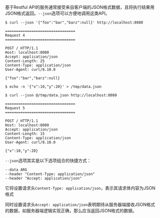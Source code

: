 基于Restful API的服务通常接受来自客户端的JSON格式数据，且将执行结果用JSON格式返回。`--json`选项可以方便地调用这类API。

```shell
$ curl --json '{"foo":"bar","barz":null}' http://localhost:8080

================================
Request 4
================================

POST / HTTP/1.1
Host: localhost:8080
Accept: application/json
Content-Length: 25
Content-Type: application/json
User-Agent: curl/8.10.0

{"foo":"bar","barz":null}
```

```shell
$ echo -n '{"x":10,"y":20}' > /tmp/data.json

$ curl --json @/tmp/data.json http://localhost:8080

================================
Request 5
================================

POST / HTTP/1.1
Host: localhost:8080
Accept: application/json
Content-Length: 15
Content-Type: application/json
User-Agent: curl/8.10.0

{"x":10,"y":20}
```

`--json`选项其实是以下选项组合的快捷方式：
```
--data ARG
--header "Content-Type: application/json"
--header "Accept: application/json"
```

它将设置请求头`Content-Type: application/json`，表示其请求体内容为JSON格式

同时设置请求头`Accept: application/json`表明期待从服务器端接收JSON格式的数据，如服务器端逻辑实现正确，那么应当返回JSON格式的数据。

